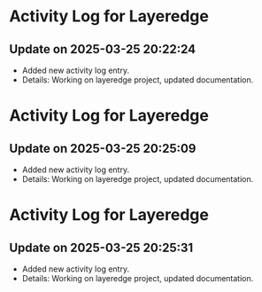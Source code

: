 # Activity Log for Layeredge

## Update on 2025-03-25 20:22:24
- Added new activity log entry.
- Details: Working on layeredge project, updated documentation.

# Activity Log for Layeredge

## Update on 2025-03-25 20:25:09
- Added new activity log entry.
- Details: Working on layeredge project, updated documentation.

# Activity Log for Layeredge

## Update on 2025-03-25 20:25:31
- Added new activity log entry.
- Details: Working on layeredge project, updated documentation.

